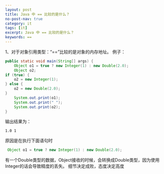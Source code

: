 ```yaml
---
layout: post
title: Java 中 == 比较的是什么？
no-post-nav: true
category: it
tags: [it]
excerpt: Java 中 == 比较的是什么？
keywords: ==
---
```



1、对于对象引用类型：“==”比较的是对象的内存地址。 
例子：

```java
public static void main(String[] args) {
    Object o1 = true ? new Integer(1) : new Double(2.0);
    Object o2;
if (true) {
    o2 = new Integer(1);
} else {
    o2 = new Double(2.0);
}
    System.out.print(o1);
    System.out.print(" ");         
    System.out.print(o2);
}

```
输出结果为：
````
1.0 1
````

原因是在执行下面语句时
```java
 Object o1 = true ? new Integer(1) : new Double(2.0);
```
有一个Double类型的数据，Object接收的时候，会转换成Double类型，因为使用Integer的话会导致精度的丢失。
细节决定成败，态度决定高度
